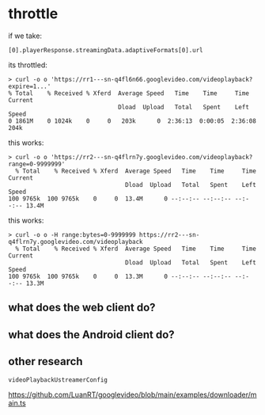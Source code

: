 # throttle

if we take:

~~~
[0].playerResponse.streamingData.adaptiveFormats[0].url
~~~

its throttled:

~~~
> curl -o o 'https://rr1---sn-q4fl6n66.googlevideo.com/videoplayback?expire=1...'
% Total    % Received % Xferd  Average Speed   Time    Time     Time  Current
                               Dload  Upload   Total   Spent    Left  Speed
0 1861M    0 1024k    0     0   203k      0  2:36:13  0:00:05  2:36:08  204k
~~~

this works:

~~~
> curl -o o 'https://rr2---sn-q4flrn7y.googlevideo.com/videoplayback?range=0-9999999'
  % Total    % Received % Xferd  Average Speed   Time    Time     Time  Current
                                 Dload  Upload   Total   Spent    Left  Speed
100 9765k  100 9765k    0     0  13.4M      0 --:--:-- --:--:-- --:--:-- 13.4M
~~~

this works:

~~~
> curl -o o -H range:bytes=0-9999999 https://rr2---sn-q4flrn7y.googlevideo.com/videoplayback
  % Total    % Received % Xferd  Average Speed   Time    Time     Time  Current
                                 Dload  Upload   Total   Spent    Left  Speed
100 9765k  100 9765k    0     0  13.3M      0 --:--:-- --:--:-- --:--:-- 13.3M
~~~

## what does the web client do?

## what does the Android client do?

## other research

~~~
videoPlaybackUstreamerConfig
~~~

https://github.com/LuanRT/googlevideo/blob/main/examples/downloader/main.ts
